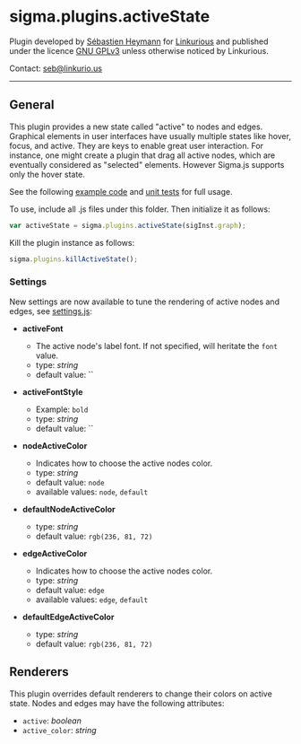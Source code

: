 sigma.plugins.activeState
==================

Plugin developed by [Sébastien Heymann](https://github.com/sheymann) for [Linkurious](https://github.com/Linkurious) and published under the licence [GNU GPLv3](LICENSE) unless otherwise noticed by Linkurious.

Contact: seb@linkurio.us

---
## General
This plugin provides a new state called "active" to nodes and edges. Graphical elements in user interfaces have usually multiple states like hover, focus, and active. They are keys to enable great user interaction. For instance, one might create a plugin that drag all active nodes, which are eventually considered as "selected" elements. However Sigma.js supports only the hover state.

See the following [example code](../../examples/active-state.html) and [unit tests](../../test/unit.plugins.activeState.js) for full usage.

To use, include all .js files under this folder. Then initialize it as follows:

````javascript
var activeState = sigma.plugins.activeState(sigInst.graph);
````

Kill the plugin instance as follows:

````javascript
sigma.plugins.killActiveState();
````

### Settings

New settings are now available to tune the rendering of active nodes and edges, see [settings.js](settings.js):

 * **activeFont**
   * The active node's label font. If not specified, will heritate the `font` value.
   * type: *string*
   * default value: ``

 * **activeFontStyle**
   * Example: `bold`
   * type: *string*
   * default value: ``

 * **nodeActiveColor**
   * Indicates how to choose the active nodes color.
   * type: *string*
   * default value: `node`
   * available values: `node`, `default`

 * **defaultNodeActiveColor**
   * type: *string*
   * default value: `rgb(236, 81, 72)`

 * **edgeActiveColor**
   * Indicates how to choose the active nodes color.
   * type: *string*
   * default value: `edge`
   * available values: `edge`, `default`

 * **defaultEdgeActiveColor**
   * type: *string*
   * default value: `rgb(236, 81, 72)`

## Renderers

This plugin overrides default renderers to change their colors on active state. Nodes and edges may have the following attributes:
- `active`: *boolean*
- `active_color`: *string*

